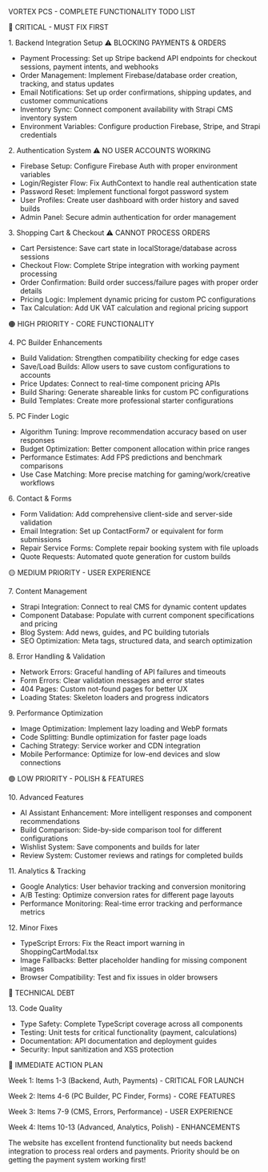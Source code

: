 VORTEX PCS - COMPLETE FUNCTIONALITY TODO LIST



🔴 CRITICAL - MUST FIX FIRST

1\. Backend Integration Setup ⚠️ BLOCKING PAYMENTS \& ORDERS

* Payment Processing: Set up Stripe backend API endpoints for checkout sessions, payment intents, and webhooks
* Order Management: Implement Firebase/database order creation, tracking, and status updates
* Email Notifications: Set up order confirmations, shipping updates, and customer communications
* Inventory Sync: Connect component availability with Strapi CMS inventory system
* Environment Variables: Configure production Firebase, Stripe, and Strapi credentials





2\. Authentication System ⚠️ NO USER ACCOUNTS WORKING

* Firebase Setup: Configure Firebase Auth with proper environment variables
* Login/Register Flow: Fix AuthContext to handle real authentication state
* Password Reset: Implement functional forgot password system
* User Profiles: Create user dashboard with order history and saved builds
* Admin Panel: Secure admin authentication for order management





3\. Shopping Cart \& Checkout ⚠️ CANNOT PROCESS ORDERS

* Cart Persistence: Save cart state in localStorage/database across sessions
* Checkout Flow: Complete Stripe integration with working payment processing
* Order Confirmation: Build order success/failure pages with proper order details
* Pricing Logic: Implement dynamic pricing for custom PC configurations
* Tax Calculation: Add UK VAT calculation and regional pricing support





🟠 HIGH PRIORITY - CORE FUNCTIONALITY

4\. PC Builder Enhancements

* Build Validation: Strengthen compatibility checking for edge cases
* Save/Load Builds: Allow users to save custom configurations to accounts
* Price Updates: Connect to real-time component pricing APIs
* Build Sharing: Generate shareable links for custom PC configurations
* Build Templates: Create more professional starter configurations





5\. PC Finder Logic

* Algorithm Tuning: Improve recommendation accuracy based on user responses
* Budget Optimization: Better component allocation within price ranges
* Performance Estimates: Add FPS predictions and benchmark comparisons
* Use Case Matching: More precise matching for gaming/work/creative workflows





6\. Contact \& Forms

* Form Validation: Add comprehensive client-side and server-side validation
* Email Integration: Set up ContactForm7 or equivalent for form submissions
* Repair Service Forms: Complete repair booking system with file uploads
* Quote Requests: Automated quote generation for custom builds





🟡 MEDIUM PRIORITY - USER EXPERIENCE

7\. Content Management

* Strapi Integration: Connect to real CMS for dynamic content updates
* Component Database: Populate with current component specifications and pricing
* Blog System: Add news, guides, and PC building tutorials
* SEO Optimization: Meta tags, structured data, and search optimization





8\. Error Handling \& Validation

* Network Errors: Graceful handling of API failures and timeouts
* Form Errors: Clear validation messages and error states
* 404 Pages: Custom not-found pages for better UX
* Loading States: Skeleton loaders and progress indicators





9\. Performance Optimization

* Image Optimization: Implement lazy loading and WebP formats
* Code Splitting: Bundle optimization for faster page loads
* Caching Strategy: Service worker and CDN integration
* Mobile Performance: Optimize for low-end devices and slow connections



🟢 LOW PRIORITY - POLISH \& FEATURES

10\. Advanced Features

* AI Assistant Enhancement: More intelligent responses and component recommendations
* Build Comparison: Side-by-side comparison tool for different configurations
* Wishlist System: Save components and builds for later
* Review System: Customer reviews and ratings for completed builds





11\. Analytics \& Tracking

* Google Analytics: User behavior tracking and conversion monitoring
* A/B Testing: Optimize conversion rates for different page layouts
* Performance Monitoring: Real-time error tracking and performance metrics



12\. Minor Fixes

* TypeScript Errors: Fix the React import warning in ShoppingCartModal.tsx
* Image Fallbacks: Better placeholder handling for missing component images
* Browser Compatibility: Test and fix issues in older browsers





🔧 TECHNICAL DEBT

13\. Code Quality

* Type Safety: Complete TypeScript coverage across all components
* Testing: Unit tests for critical functionality (payment, calculations)
* Documentation: API documentation and deployment guides
* Security: Input sanitization and XSS protection







🚀 IMMEDIATE ACTION PLAN

Week 1: Items 1-3 (Backend, Auth, Payments) - CRITICAL FOR LAUNCH

Week 2: Items 4-6 (PC Builder, PC Finder, Forms) - CORE FEATURES

Week 3: Items 7-9 (CMS, Errors, Performance) - USER EXPERIENCE

Week 4: Items 10-13 (Advanced, Analytics, Polish) - ENHANCEMENTS



The website has excellent frontend functionality but needs backend integration to process real orders and payments. Priority should be on getting the payment system working first!

